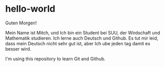 # hello-world
Guten Morgen!

Mein Name ist Mitch, und Ich bin ein Student bei SUU, der Wirdschaft und Mathematik studieren. Ich lerne auch Deutsch und Github. 
Es tut mir leid, dass mein Deutsch nicht sehr gut ist, aber Ich ube jeden tag damit es besser wird.

I'm using this repository to learn Git and Github.
